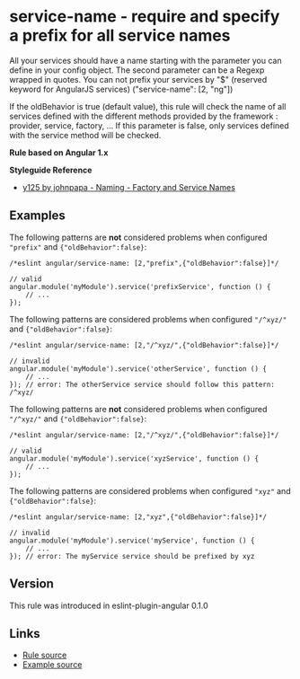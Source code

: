 <!-- WARNING: Generated documentation. Edit docs and examples in the rule and examples file ('rules/service-name.js', 'examples/service-name.js'). -->

# service-name - require and specify a prefix for all service names

All your services should have a name starting with the parameter you can define in your config object.
The second parameter can be a Regexp wrapped in quotes.
You can not prefix your services by "$" (reserved keyword for AngularJS services) ("service-name":  [2, "ng"])

If the oldBehavior is true (default value), this rule will check the name of all services defined with the different methods
provided by the framework : provider, service, factory, ... If this parameter is false, only services defined with the
service method will be checked.

**Rule based on Angular 1.x**

**Styleguide Reference**

* [y125 by johnpapa - Naming - Factory and Service Names](https://github.com/johnpapa/angular-styleguide/blob/master/a1/README.md#style-y125)

## Examples

The following patterns are **not** considered problems when configured `"prefix"` and `{"oldBehavior":false}`:

    /*eslint angular/service-name: [2,"prefix",{"oldBehavior":false}]*/

    // valid
    angular.module('myModule').service('prefixService', function () {
        // ...
    });

The following patterns are considered problems when configured `"/^xyz/"` and `{"oldBehavior":false}`:

    /*eslint angular/service-name: [2,"/^xyz/",{"oldBehavior":false}]*/

    // invalid
    angular.module('myModule').service('otherService', function () {
        // ...
    }); // error: The otherService service should follow this pattern: /^xyz/

The following patterns are **not** considered problems when configured `"/^xyz/"` and `{"oldBehavior":false}`:

    /*eslint angular/service-name: [2,"/^xyz/",{"oldBehavior":false}]*/

    // valid
    angular.module('myModule').service('xyzService', function () {
        // ...
    });

The following patterns are considered problems when configured `"xyz"` and `{"oldBehavior":false}`:

    /*eslint angular/service-name: [2,"xyz",{"oldBehavior":false}]*/

    // invalid
    angular.module('myModule').service('myService', function () {
        // ...
    }); // error: The myService service should be prefixed by xyz

## Version

This rule was introduced in eslint-plugin-angular 0.1.0

## Links

* [Rule source](/rules/service-name.js)
* [Example source](/examples/service-name.js)
